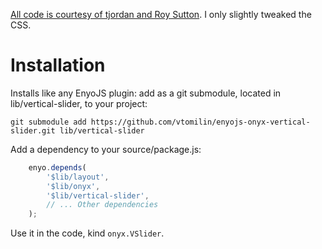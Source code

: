 [All code is courtesy of tjordan and Roy Sutton](http://stackoverflow.com/questions/16560608/enyo-js-vertical-sliders). I only slightly tweaked the CSS.

Installation
============
Installs like any EnyoJS plugin: add as a git submodule, located in
lib/vertical-slider, to your project:

`git submodule add https://github.com/vtomilin/enyojs-onyx-vertical-slider.git lib/vertical-slider`


Add a dependency to your source/package.js:

```javascript
    enyo.depends(
        '$lib/layout',
        '$lib/onyx',
        '$lib/vertical-slider',
        // ... Other dependencies
    );
```

Use it in the code, kind `onyx.VSlider`.